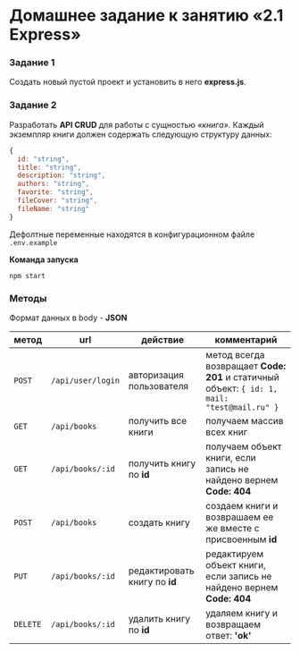 # Домашнее задание к занятию «2.1 Express»

### Задание 1

Создать новый пустой проект и установить в него **express.js**.

### Задание 2

Разработать **API CRUD** для работы с сущностью _«книга»_. Каждый экземпляр книги должен содержать следующую структуру данных:

```javascript
{
  id: "string",
  title: "string",
  description: "string",
  authors: "string",
  favorite: "string",
  fileCover: "string",
  fileName: "string"
}
```

Дефолтные переменные находятся в конфигурационном файле `.env.example`

**Команда запуска**

`npm start`

### Методы

Формат данных в body - **JSON**

| метод    | url               | действие                      | комментарий                                                                                 |
| -------- | ----------------- | ----------------------------- | ------------------------------------------------------------------------------------------- |
| `POST`   | `/api/user/login` | авторизация пользователя      | метод всегда возвращает **Code: 201** и статичный объект: `{ id: 1, mail: "test@mail.ru" }` |
| `GET`    | `/api/books`      | получить все книги            | получаем массив всех книг                                                                   |
| `GET`    | `/api/books/:id`  | получить книгу по **id**      | получаем объект книги, если запись не найдено вернем **Code: 404**                          |
| `POST`   | `/api/books`      | создать книгу                 | создаем книги и возврашаем ее же вместе с присвоенным **id**                                |
| `PUT`    | `/api/books/:id`  | редактировать книгу по **id** | редактируем объект книги, если запись не найдено вернем **Code: 404**                       |
| `DELETE` | `/api/books/:id`  | удалить книгу по **id**       | удаляем книгу и возвращаем ответ: **'ok'**                                                  |
